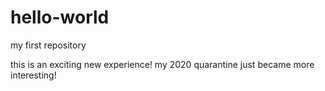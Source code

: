 # hello-world
my first repository

this is an exciting new experience!
my 2020 quarantine just became more interesting!

